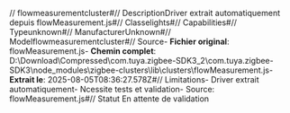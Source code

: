 // flowmeasurementcluster#// DescriptionDriver extrait automatiquement depuis flowMeasurement.js#// Classelights#// Capabilities#// Typeunknown#// ManufacturerUnknown#// Modelflowmeasurementcluster#// Source- **Fichier original**: flowMeasurement.js- **Chemin complet**: D:\Download\Compressed\com.tuya.zigbee-SDK3_2\com.tuya.zigbee-SDK3\node_modules\zigbee-clusters\lib\clusters\flowMeasurement.js- **Extrait le**: 2025-08-05T08:36:27.578Z#// Limitations- Driver extrait automatiquement- Ncessite tests et validation- Source: flowMeasurement.js#// Statut En attente de validation
